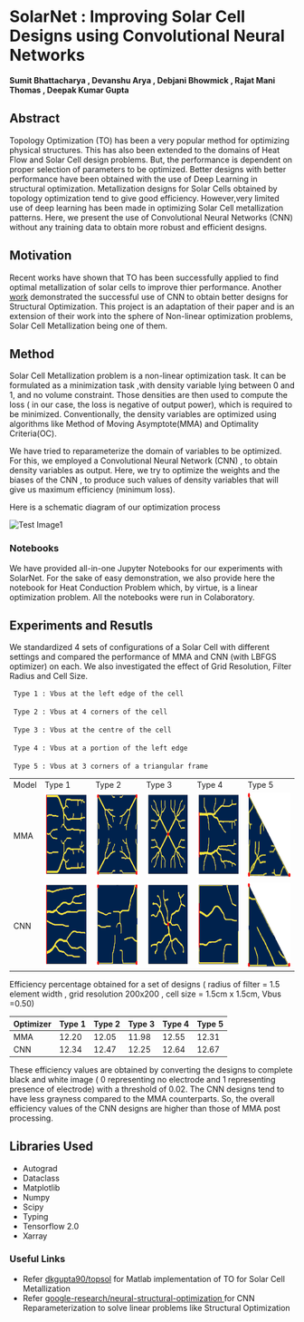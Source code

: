 # SolarNet : Improving Solar Cell Designs using Convolutional Neural Networks 

**Sumit Bhattacharya , Devanshu Arya , Debjani Bhowmick , Rajat Mani Thomas , Deepak Kumar Gupta**

## Abstract
Topology Optimization (TO) has been a very popular method for optimizing physical structures. This has also been extended to the domains of Heat Flow and Solar Cell design problems. But, the performance is dependent on proper selection of parameters to be optimized. Better designs with better performance have been obtained with the use of Deep Learning in structural optimization. Metallization designs for Solar Cells obtained by topology optimization tend to give good efficiency. However,very limited use of deep learning has been made in optimizing Solar Cell metallization patterns. Here, we present the use of Convolutional Neural Networks (CNN) without any training data to obtain more robust and efficient designs.

## Motivation
Recent works have shown that TO has been successfully applied to find optimal metallization of solar cells to improve thier performance. Another [work](https://github.com/google-research/neural-structural-optimization) demonstrated the successful use of CNN to obtain better designs for Structural Optimization.
This project is an adaptation of their paper and is an extension of their work into the sphere of Non-linear optimization problems, Solar Cell Metallization being one of them.


## Method
Solar Cell Metallization problem is a non-linear optimization task. It can be formulated as a minimization task ,with density variable lying between 0 and 1, and no volume constraint. Those densities are then used to compute the loss ( in our case, the loss is negative of output power), which is required to be minimized. Conventionally, the density variables are optimized using algorithms like Method of Moving Asymptote(MMA) and Optimality Criteria(OC). 

We have tried to reparameterize the domain of variables to be optimized. For this, we employed a Convolutional Neural Network (CNN) , to  obtain  density variables as output. Here, we try to optimize the weights and the biases of the CNN , to produce such values of density variables that will give us maximum efficiency (minimum loss).

Here is a schematic diagram of our optimization process

   
   
   ![Test Image1](https://github.com/BhattacharyaSumit/deeptop/blob/master/Figs/Flow.png)
   
 
 ### Notebooks 
 
 We have provided all-in-one Jupyter Notebooks for our experiments with SolarNet. For the sake of easy demonstration, we also provide here the notebook for Heat Conduction Problem which, by virtue, is a linear optimization problem.
All the notebooks were run in Colaboratory.
   
   
## Experiments and Resutls
   We standardized 4 sets of configurations of a Solar Cell with different settings and compared the performance of MMA and CNN (with LBFGS optimizer) on each.
   We also investigated the effect of Grid Resolution, Filter Radius and Cell Size.
   
     Type 1 : Vbus at the left edge of the cell  
     
     Type 2 : Vbus at 4 corners of the cell  
     
     Type 3 : Vbus at the centre of the cell   
     
     Type 4 : Vbus at a portion of the left edge
     
     Type 5 : Vbus at 3 corners of a triangular frame
     

<table>
   <tr>
      <td> Model  </td>
      <td> Type 1 </td>
      <td> Type 2 </td>
      <td> Type 3 </td>
      <td> Type 4 </td>
      <td> Type 5 </td>
   </tr>
  <tr>
     <td>MMA</td>
    <td valign="top"><img src="Figs/1m_new.png", width=200, height=150></td>
    <td valign="top"><img src="Figs/2m_new.png", width=200, height=150></td>
    <td valign="top"><img src="Figs/3m_new.png", width=200, height=150></td>
    <td valign="top"><img src="Figs/4m_new.png", width=200, height=150></td>
    <td valign="top"><img src="Figs/MMA_tril_new.png", width=200, height=150></td>
  </tr>
   <tr>
      <td>CNN</td>
    <td valign="top"><img src="Figs/1c_new.png", width=200, height=150></td>
    <td valign="top"><img src="Figs/2c_new.png", width=200, height=150></td>
    <td valign="top"><img src="Figs/3c_new.png", width=200, height=150></td>
    <td valign="top"><img src="Figs/4c_new.png", width=200, height=150></td>
    <td valign="top"><img src="Figs/CNN_tril_new.png", width=200, height=150></td>
  </tr>
 </table>
 
   Efficiency percentage obtained for a set of designs ( radius of filter = 1.5 element width , grid resolution 200x200 , cell size = 1.5cm x 1.5cm, Vbus =0.50)
 
 | Optimizer | Type 1 | Type 2 | Type 3 | Type 4 |  Type 5 |
 |-----------|--------|--------|--------|--------| --------|
 |   MMA     | 12.20  |  12.05 |  11.98 | 12.55  |  12.31  |
 |   CNN     | 12.34  |  12.47 |  12.25 | 12.64  |  12.67  |
  
   These efficiency values are obtained by converting the designs to complete black and white image ( 0 representing no electrode and 1 representing presence of electrode) with a threshold of 0.02. The CNN designs tend to have less grayness compared to the MMA counterparts. So, the overall efficiency values of the CNN designs are higher than those of MMA post processing.
   
## Libraries Used
- Autograd
- Dataclass
- Matplotlib
- Numpy
- Scipy
- Typing
- Tensorflow 2.0
- Xarray

### Useful Links
- Refer [dkgupta90/topsol](https://github.com/dkgupta90/topsol) for Matlab implementation of TO for Solar Cell Metallization
- Refer [ google-research/neural-structural-optimization ](https://github.com/google-research/neural-structural-optimization) for CNN Reparameterization to solve linear problems like Structural Optimization
 

